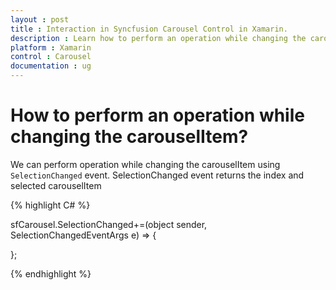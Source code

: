 ```yaml
---
layout : post
title : Interaction in Syncfusion Carousel Control in Xamarin.
description : Learn how to perform an operation while changing the carouselItem or Collection in Carousel for Xamarin.
platform : Xamarin
control : Carousel
documentation : ug
---
```


# How to perform an operation while changing the carouselItem?

We can perform operation while changing the carouselItem using `SelectionChanged` event. SelectionChanged event returns the index and selected carouselItem

{% highlight C# %}

sfCarousel.SelectionChanged+=(object sender, SelectionChangedEventArgs e) => 
{
    
};

{% endhighlight %}


